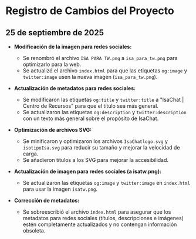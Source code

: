 # Registro de Cambios del Proyecto

## 25 de septiembre de 2025

- **Modificación de la imagen para redes sociales:**
    - Se renombró el archivo `ISA PARA TW.png` a `isa_para_tw.png` para optimizarlo para la web.
    - Se actualizó el archivo `index.html` para que las etiquetas `og:image` y `twitter:image` usen la nueva imagen (`isa_para_tw.png`).

- **Actualización de metadatos para redes sociales:**
    - Se modificaron las etiquetas `og:title` y `twitter:title` a "IsaChat | Centro de Recursos" para que el título sea más general.
    - Se actualizaron las etiquetas `og:description` y `twitter:description` con un texto más general sobre el propósito de IsaChat.

- **Optimización de archivos SVG:**
    - Se minificaron y optimizaron los archivos `IsaChatlogo.svg` y `isotipoIsa.svg` para reducir su tamaño y mejorar la velocidad de carga.
    - Se añadieron títulos a los SVG para mejorar la accesibilidad.

- **Actualización de imagen para redes sociales (a isatw.png):**
    - Se actualizaron las etiquetas `og:image` y `twitter:image` en `index.html` para usar la imagen `isatw.png`.

- **Corrección de metadatos:** 
    - Se sobreescribió el archivo `index.html` para asegurar que los metadatos para redes sociales (títulos, descripciones e imágenes) estén completamente actualizados y no contengan información obsoleta.
